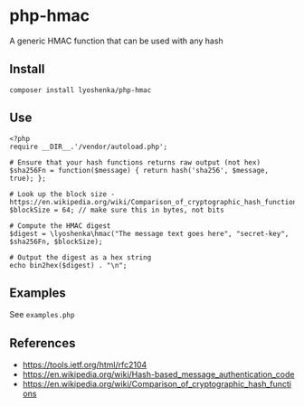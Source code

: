 # php-hmac

A generic HMAC function that can be used with any hash


## Install

    composer install lyoshenka/php-hmac


## Use

    <?php
    require __DIR__.'/vendor/autoload.php';

    # Ensure that your hash functions returns raw output (not hex)
    $sha256Fn = function($message) { return hash('sha256', $message, true); };

    # Look up the block size - https://en.wikipedia.org/wiki/Comparison_of_cryptographic_hash_functions
    $blockSize = 64; // make sure this in bytes, not bits

    # Compute the HMAC digest
    $digest = \lyoshenka\hmac("The message text goes here", "secret-key", $sha256Fn, $blockSize);

    # Output the digest as a hex string
    echo bin2hex($digest) . "\n";


## Examples

See `examples.php`


## References

- https://tools.ietf.org/html/rfc2104
- https://en.wikipedia.org/wiki/Hash-based_message_authentication_code
- https://en.wikipedia.org/wiki/Comparison_of_cryptographic_hash_functions

